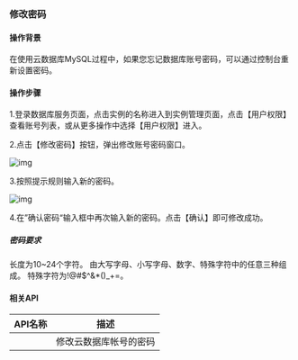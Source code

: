 ### 修改密码

#### 操作背景

在使用云数据库MySQL过程中，如果您忘记数据库账号密码，可以通过控制台重新设置密码。

#### 操作步骤

1.登录数据库服务页面，点击实例的名称进入到实例管理页面，点击【用户权限】查看账号列表，或从更多操作中选择【用户权限】进入。

2.点击【修改密码】按钮，弹出修改账号密码窗口。

![img](http://wiki-private.capitalonline.net:8090/download/attachments/75827179/image2021-4-20_13-59-9.png?version=1&modificationDate=1618898348000&api=v2)

3.按照提示规则输入新的密码。

![img](http://wiki-private.capitalonline.net:8090/download/attachments/75827179/image2021-4-20_14-2-41.png?version=1&modificationDate=1618898560000&api=v2)

4.在”确认密码“输入框中再次输入新的密码。点击【确认】即可修改成功。

##### 密码要求

长度为10~24个字符。 由大写字母、小写字母、数字、特殊字符中的任意三种组成。 特殊字符为!@#$^&*()_+=。

#### 相关API

| API名称 | 描述                   |
| ------- | ---------------------- |
|         | 修改云数据库帐号的密码 |
